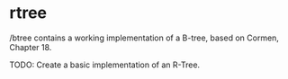 # rtree

/btree contains a working implementation of a B-tree, based on Cormen, Chapter 18.

TODO:
Create a basic implementation of an R-Tree.

